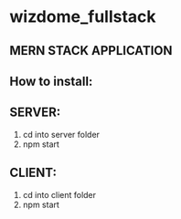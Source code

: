 # wizdome_fullstack

## MERN STACK APPLICATION

## How to install:

## SERVER:
1) cd into server folder
2) npm start

## CLIENT:
1) cd into client folder
2) npm start
